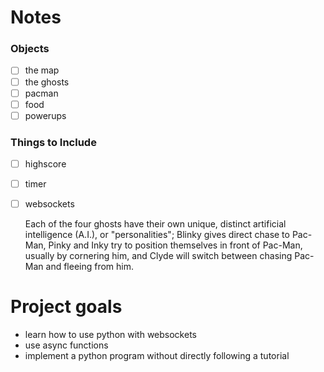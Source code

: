 # Notes
### Objects
- [ ] the map
- [ ] the ghosts
- [ ] pacman
- [ ] food
- [ ] powerups

### Things to Include
- [ ] highscore
- [ ] timer
- [ ] websockets


    Each of the four ghosts have their own unique, distinct artificial intelligence (A.I.), or "personalities"; 
    Blinky gives direct chase to Pac-Man,
    Pinky and Inky try to position themselves in front of Pac-Man, usually by cornering him, 
    and Clyde will switch between chasing Pac-Man and fleeing from him.


# Project goals
- learn how to use python with websockets
- use async functions
- implement a python program without directly following a tutorial